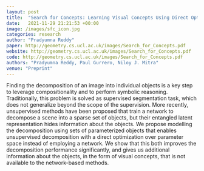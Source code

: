 ```yaml
---
layout: post
title:  "Search for Concepts: Learning Visual Concepts Using Direct Optimization"
date:   2021-11-29 21:21:53 +00:00
image: /images/sfc_icon.jpg
categories: research
author: "Pradyumna Reddy"
paper: http://geometry.cs.ucl.ac.uk/images/Search_for_Concepts.pdf
website: http://geometry.cs.ucl.ac.uk/images/Search_for_Concepts.pdf
code: http://geometry.cs.ucl.ac.uk/images/Search_for_Concepts.pdf
authors: "Pradyumna Reddy, Paul Gurrero, Niloy J. Mitra"
venue: "Preprint"
---
```

Finding the decomposition of an image into individual objects is a key step to leverage compositionality and to perform symbolic reasoning. Traditionally, this problem is solved as supervised segmentation task, which does not generalize beyond the scope of the supervision. More recently, unsupervised methods have been proposed that train a network to decompose a scene into a sparse set of objects, but their entangled latent representation hides information about the objects. We propose modelling the decomposition using sets of parameterized objects that enables unsupervised decomposition with a direct optimization over parameter space instead of employing a network. We show that this both improves the decomposition performance significantly, and gives us additional information about the objects, in the form of visual concepts, that is not available to the network-based methods.
